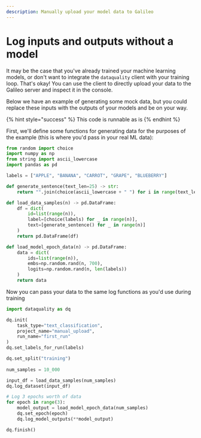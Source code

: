 ```yaml
---
description: Manually upload your model data to Galileo
---
```


# Log inputs and outputs without a model

It may be the case that you've already trained your machine learning models, or don't want to integrate the `dataquality` client with your training loop. That's okay! You can use the client to directly upload your data to the Galileo server and inspect it in the console.

Below we have an example of generating some mock data, but you could replace these inputs with the outputs of your models and be on your way.

{% hint style="success" %}
This code is runnable as is
{% endhint %}

First, we'll define some functions for generating data for the purposes of the example (this is where you'd pass in your real ML data):

```python
from random import choice 
import numpy as np
from string import ascii_lowercase
import pandas as pd

labels = ["APPLE", "BANANA", "CARROT", "GRAPE", "BLUEBERRY"]

def generate_sentence(text_len=25) -> str:
    return "".join(choice(ascii_lowercase + " ") for i in range(text_len)) 

def load_data_samples(n) -> pd.DataFrame:
    df = dict(
        id=list(range(n)),
        label=[choice(labels) for _ in range(n)], 
        text=[generate_sentence() for _ in range(n)]
    )
    return pd.DataFrame(df)

def load_model_epoch_data(n) -> pd.DataFrame:
    data = dict(
        ids=list(range(n)),
        embs=np.random.rand(n, 700),
        logits=np.random.rand(n, len(labels))
    )
    return data

```

Now you can pass your data to the same log functions as you'd use during training

```python
import dataquality as dq 

dq.init(
    task_type="text_classification", 
    project_name="manual_upload", 
    run_name="first_run"
)
dq.set_labels_for_run(labels)

dq.set_split("training")
    
num_samples = 10_000

input_df = load_data_samples(num_samples)
dq.log_dataset(input_df)

# Log 3 epochs worth of data
for epoch in range(3):
    model_output = load_model_epoch_data(num_samples)
    dq.set_epoch(epoch)
    dq.log_model_outputs(**model_output)

dq.finish()
```
